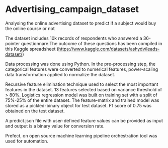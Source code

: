 # Advertising_campaign_dataset
Analysing the online advertising dataset to predict if a subject would buy the online course or not

The dataset includes 10k records of respondents who answered a 36-pointer questionnare.The outcome of these questions has been compiled in this Kaggle spreadsheet (https://www.kaggle.com/datasets/ashydv/leads-dataset/)

Data processing was done using Python. In the pre-processing step, the categorical features were converted to numerical features, power-scaling data transformation applied to normalize the dataset. 

Recursive feature elimination technique used to select the most important features in the dataset. 
13 features selected based on variance threshold of > 80%. Logistics regression model was built on training set with a split of 75%-25% of the entire dataset. The feature-matrix and trained model was stored as a pickled-binary object for test dataset. F1 score of 0.75 was obtained on the test dataset. 

A predict.json file with user-defined feature values can be provided as input and output is a binary value for conversion rate.

Prefect, on open source machine learning pipeline orchestration tool was used for automation. 




